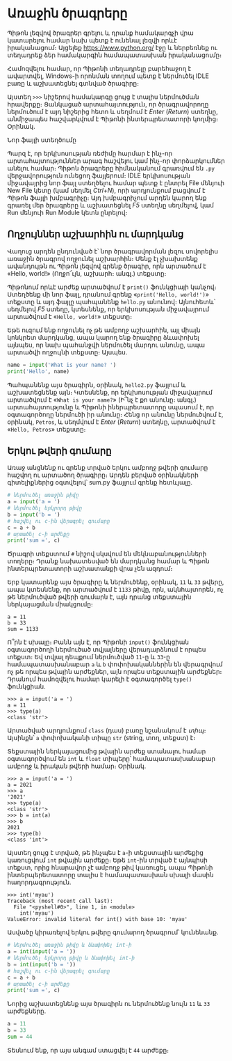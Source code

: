 # Առաջին ծրագրերը

Պիթոն լեզվով ծրագրեր գրելու և դրանք համակարգչի վրա կատարելու համար նախ պետք է ունենալ լեզվի որևէ իրականացում։ Այցելեք https://www.python.org/ էջը և ներբեռնեք ու տեղադրեք ձեր համակարգին համապատասխան իրականացումը։

Համոզվելու համար, որ Պիթոնի տեղադրելը բարեհաջող է ավարտվել, Windows-ի որոնման տողում պետք է ներմուծել IDLE բառը և աշխատեցնել գտնված ծրագիրը։

Այստեղ `>>>` նիշերով համակարգը ցույց է տալիս ներմուծման հրավերքը։ Ցանկացած արտահայտություն, որ ծրագրավորողը ներմուծում է այդ նիշերից հետո և սեղմում է _Enter_ (_Return_) ստեղնը, անմիջապես հաշվարկվում է Պիթոնի ինտերպրետատորի կողմից։ Օրինակ. 


Նոր ֆայլի ստեղծումը

Պարզ է, որ երկխոսության ռեժիմը հարմար է ինչ-որ արտահայտություններ արագ հաշվելու կամ ինչ-որ փորձարկումներ անելու համար։ Պիթոն ծրագրերը հիմնականում գրառվում են `.py` վերջավորություն ունեցող ֆայլերում։ IDLE երկխոսության միջավայրից նոր ֆայլ ստեղծելու համար պետք է ընտրել File մենյուի New File կետը (կամ սեղմել _Ctrl+N_), որի արդյունքում բացվում է Պիթոն ֆայլի խմբագրիչը։ Այդ խմբագրիչում արդեն կարող ենք գրառել մեր ծրագրերը և աշխատեցնել _F5_ ստեղնը սեղմելով, կամ Run մենյուի Run Module կետն ընրելով։



## Ողջույններ աշխարհին ու մարդկանց

Վաղուց արդեն ընդունված է՝ նոր ծրագրավորման լեզու սովորելիս առաջին ծրագրով ողջունել աշխարհին։ Մենք էլ չխախտենք ավանդույթն ու Պիթոն լեզվով գրենք ծրագիր, որն արտածում է «Hello, world!» (Ողջո՜ւյն, աշխարհ։ անգլ.) տեքստը։

Պիթոնում որևէ արժեք արտածվում է `print()` ֆունկցիայի կանչով։ Ստեղծենք մի նոր ֆայլ, դրանում գրենք «`print('Hello, world!')`» տեքստը և այդ ֆայլը պահպանենք `hello.py` անունով։ Այնուհետև՝ սեղմելով _F5_ ստեղը, կտեսնենք, որ երկխոսության միջավայրում արտածվում է «`Hello, world!`» տեքստը։

Եթե ուզում ենք ողջունել ոչ թե ամբողջ աշխարհին, այլ միայն կոնկրետ մարդկանց, ապա կարող ենք ծրագիրը ձևափոխել այնպես, որ նախ պահանջվի ներմուծել մարդու անունը, ապա արտածվի ողջույնի տեքստը։ Այսպես.

```Python
name = input('What is your name? ')
print('Hello', name)
```

Պահպանենք այս ծրագիրն, օրինակ, `hello2.py` ֆայլում և աշխատեցնենք այն։ Կտեսնենք, որ երկխոսության միջավայրում արտածվում է «`What is your name?`» (Ի՞նչ է քո անունը։ անգլ.) արտահայտությունը և Պիթոնի իներպրետատորը սպասում է, որ օգտագործողը ներմուծի իր անունը։ Հենց որ անունը ներմուծվում է, օրինակ, `Petros`, և սեղմվում է _Enter_ (_Return_) ստեղնը, արտածվում է «`Hello, Petros`» տեքստը։


## Երկու թվերի գումարը

Առաջ անցնենք ու գրենք տրված երկու ամբողջ թվերի գումարը հաշվող ու արտածող ծրագիրը։ Արդեն բերված օրինակների գիտելիքներից օգտվելով՝ sum.py ֆայլում գրենք հետևյալը.

```Python
# ներմուծել առաջին թիվը
a = input('a = ')
# ներմուծել երկրորդ թիվը
b = input('b = ')
# հաշվել ու c-ին վերագրել գումարը
c = a + b
# արտածել c-ի արժեքը
print('sum =', c)
```

Ծրագրի տեքստում `#` նիշով սկսվում են մեկնաբանությունների տողերը։ Դրանք նախատեսված են մարդկանց համար և Պիթոն ինտերպրետատորի աշխատանքի վրա չեն ազդում։

Երբ կատարենք այս ծրագիրը և ներմուծենք, օրինակ, `11` և `33` թվերը, ապա կտեսնենք, որ արտածվում է `1133` թիվը, որն, ակնհայտորեն, ոչ թե ներմուծված թվերի գումարն է, այն դրանց տեքստային ներկայացման միակցումը։

```
a = 11
b = 33
sum = 1133
```

Ո՞րն է սխալը։ Բանն այն է, որ Պիթոնի `input()` ֆունկցիան օգտագործողի ներմուծած տվյալները վերադարձնում է որպես տեքստ։ Եվ տվյալ դեպքում ներմուծված `11`-ը և `33`-ը համապատասխանաբար `a` և `b` փոփոխականներին են վերագրվում ոչ թե որպես թվային արժեքներ, այն որպես տեքստային արժեքներ։ Դրանում համոզվելու համար կարելի է օգտագործել `type()` ֆունկցիան.

```
>>> a = input('a = ')
a = 11
>>> type(a)
<class 'str'>
```

Արտածված արդյունքում `class` (դաս) բառը նշանակում է _տիպ_։ Այսինքն՝ `a` փոփոխականի տիպը `str` (string, տող, տեքստ) է։

Տեքստային ներկայացումից թվային արժեք ստանալու համար օգտագործվում են `int` և `float` տիպերը՝ համապատասխանաբար ամբողջ և իրական թվերի համար։ Օրինակ.

```
>>> a = input('a = ')
a = 2021
>>> a
'2021'
>>> type(a)
<class 'str'>
>>> b = int(a)
>>> b
2021
>>> type(b)
<class 'int'>
```

Այստեղ ցույց է տրված, թե ինչպես է `a`-ի տեքստային արժեքից կառուցվում `int` թվային արժեքը։ Եթե `int`-ին տրված է այնպիսի տեքստ, որից հնարավոր չէ ամբողջ թիվ կառուցել, ապա Պիթոնի ինտերպերետատորը տալիս է համապատասխան սխալի մասին հաղորդագրություն.

```
>>> int('myau')
Traceback (most recent call last):
  File "<pyshell#0>", line 1, in <module>
    int('myau')
ValueError: invalid literal for int() with base 10: 'myau'
```

Ասվածը կիրառելով երկու թվերը գումարող ծրագրում՝ կունենանք.

```Python
# ներմուծել առաջին թիվը և ձևափոխել int-ի
a = int(input('a = '))
# ներմուծել երկրորդ թիվը և ձևափոխել int-ի
b = int(input('b = '))
# հաշվել ու c-ին վերագրել գումարը
c = a + b
# արտածել c-ի արժեքը
print('sum =', c)
```

Նորից աշխատեցնենք այս ծրագիրն ու ներմուծենք նույն `11` և `33` արժեքները.

```Python
a = 11
b = 33
sum = 44
```

Տեսնում ենք, որ այս անգամ ստացվել է `44` արժեքը։




